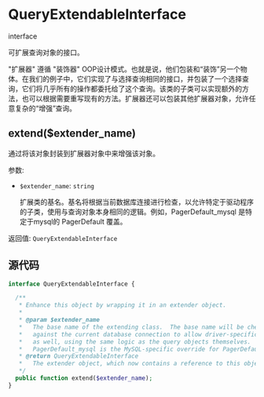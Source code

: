 # QueryExtendableInterface
<Badge>interface</Badge>

可扩展查询对象的接口。

"扩展器" 遵循 "装饰器" OOP设计模式。也就是说，他们包装和“装饰”另一个物体。在我们的例子中，它们实现了与选择查询相同的接口，并包装了一个选择查询，它们将几乎所有的操作都委托给了这个查询。该类的子类可以实现额外的方法，也可以根据需要重写现有的方法。扩展器还可以包装其他扩展器对象，允许任意复杂的“增强”查询。

## extend($extender_name)

通过将该对象封装到扩展器对象中来增强该对象。

参数:
- `$extender_name`: `string`

  扩展类的基名。基名将根据当前数据库连接进行检查，以允许特定于驱动程序的子类，使用与查询对象本身相同的逻辑。例如，PagerDefault_mysql 是特定于mysql的 PagerDefault 覆盖。

返回值: `QueryExtendableInterface`



## 源代码
```php
interface QueryExtendableInterface {

  /**
   * Enhance this object by wrapping it in an extender object.
   *
   * @param $extender_name
   *   The base name of the extending class.  The base name will be checked
   *   against the current database connection to allow driver-specific subclasses
   *   as well, using the same logic as the query objects themselves.  For example,
   *   PagerDefault_mysql is the MySQL-specific override for PagerDefault.
   * @return QueryExtendableInterface
   *   The extender object, which now contains a reference to this object.
   */
  public function extend($extender_name);
}
```